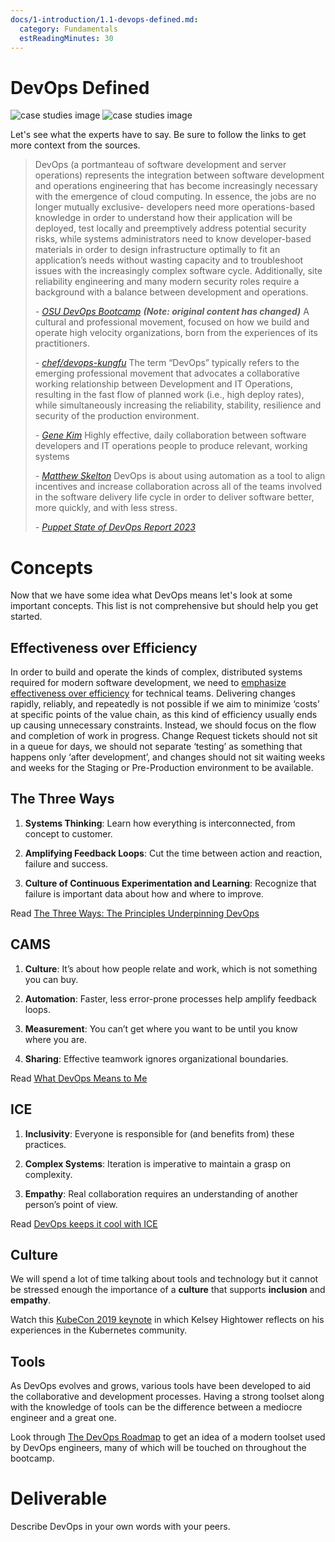 ```yaml
---
docs/1-introduction/1.1-devops-defined.md:
  category: Fundamentals
  estReadingMinutes: 30
---
```



# DevOps Defined

![case studies image](img1/case_studies_icon_light.svg ':size=150x150 :class=light-mode-icon :alt= case studies image; light mode')
![case studies image](img1/case_studies_icon_dark.svg ':size=150x150 :class=dark-mode-icon :alt= case studies image; dark mode')

Let's see what the experts have to say. Be sure to follow the links to get more context from the sources.

> DevOps (a portmanteau of software development and server operations) represents the integration between software development and operations engineering that has become increasingly necessary with the emergence of cloud computing. In essence, the jobs are no longer mutually exclusive- developers need more operations-based knowledge in order to understand how their application will be deployed, test locally and preemptively address potential security risks, while systems administrators need to know developer-based materials in order to design infrastructure optimally to fit an application’s needs without wasting capacity and to troubleshoot issues with the increasingly complex software cycle. Additionally, site reliability engineering and many modern security roles require a background with a balance between development and operations.
>
> _- [OSU DevOps Bootcamp](https://devopsbootcamp.osuosl.org/about.html#what-is-devops) **(Note: original content has changed)**_
> A cultural and professional movement, focused on how we build and operate high velocity organizations, born from the experiences of its practitioners.
>
> _- [chef/devops-kungfu](https://github.com/chef/devops-kungfu#what-is-devops)_
> The term “DevOps” typically refers to the emerging professional movement
> that advocates a collaborative working relationship between Development
> and IT Operations, resulting in the fast flow of planned work (i.e., high
> deploy rates), while simultaneously increasing the reliability, stability,
> resilience and security of the production environment.
>
> _- [Gene Kim](http://www.itrevolution.com/wp-content/uploads/2012/11/11things.pdf)_
> Highly effective, daily collaboration between software developers and IT operations people to produce relevant, working systems
>
> _- [Matthew Skelton](https://skeltonthatcher.com/blog/a-useful-working-definition-of-devops/)_
> DevOps is about using automation as a tool to align incentives and increase collaboration across all of the teams involved in the software delivery life cycle in order to deliver software better, more quickly, and with less stress.
>
>_- [Puppet State of DevOps Report 2023](/1-introduction/img1/report-puppet-sodor-2023-platform-engineering.pdf ':ignore')_

# Concepts

Now that we have some idea what DevOps means let's look at some important concepts. This list is not comprehensive but should help you get started.

## Effectiveness over Efficiency

In order to build and operate the kinds of complex, distributed systems required for modern software development, we need to [emphasize effectiveness over efficiency](http://labs.openviewpartners.com/results-driven-leadership-decision-making/) for technical teams. Delivering changes rapidly, reliably, and repeatedly is not possible if we aim to minimize ‘costs’ at specific points of the value chain, as this kind of efficiency usually ends up causing unnecessary constraints. Instead, we should focus on the flow and completion of work in progress. Change Request tickets should not sit in a queue for days, we should not separate ‘testing’ as something that happens only ‘after development’, and changes should not sit waiting weeks and weeks for the Staging or Pre-Production environment to be available.

## The Three Ways

 1. **Systems Thinking**: Learn how everything is interconnected, from concept to customer.

 2. **Amplifying Feedback Loops**: Cut the time between action and reaction, failure and success.

 3. **Culture of Continuous Experimentation and Learning**: Recognize that failure is important data about how and where to improve.

Read [The Three Ways: The Principles Underpinning DevOps](http://itrevolution.com/the-three-ways-principles-underpinning-devops/)

## CAMS

 1. **Culture**: It’s about how people relate and work, which is not something you can buy.

 2. **Automation**: Faster, less error-prone processes help amplify feedback loops.

 3. **Measurement**: You can’t get where you want to be until you know where you are.

 4. **Sharing**: Effective teamwork ignores organizational boundaries.

Read [What DevOps Means to Me](https://blog.chef.io/what-devops-means-to-me)

## ICE

 1. **Inclusivity**: Everyone is responsible for (and benefits from) these practices.

 2. **Complex Systems**: Iteration is imperative to maintain a grasp on complexity.

 3. **Empathy**: Real collaboration requires an understanding of another person’s point of view.

Read [DevOps keeps it cool with ICE](http://radar.oreilly.com/2015/01/devops-keeps-it-cool-with-ice.html)

## Culture

We will spend a lot of time talking about tools and technology but it cannot be stressed enough the importance of a **culture** that supports **inclusion** and **empathy**.

Watch this [KubeCon 2019 keynote](https://www.youtube.com/watch?v=jiaLsxjBeOQ) in which Kelsey Hightower reflects on his experiences in the Kubernetes community.

## Tools

As DevOps evolves and grows, various tools have been developed to aid the collaborative and development processes.
Having a strong toolset along with the knowledge of tools can be the difference between a mediocre engineer and a great one.

Look through [The DevOps Roadmap](https://roadmap.sh/devops) to get an idea of a modern toolset used by DevOps engineers, many of which will be touched on throughout the bootcamp.

# Deliverable

Describe DevOps in your own words with your peers.

<div class="quizdown" id="quizdown">
    <div id="quiz-1.1.js" ></div>
</div>

